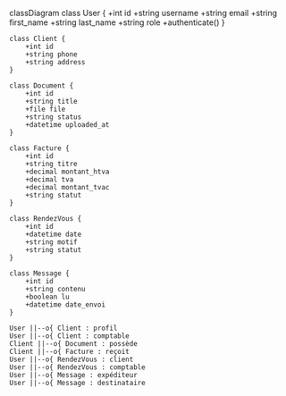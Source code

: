 classDiagram
    class User {
        +int id
        +string username
        +string email
        +string first_name
        +string last_name
        +string role
        +authenticate()
    }

    class Client {
        +int id
        +string phone
        +string address
    }

    class Document {
        +int id
        +string title
        +file file
        +string status
        +datetime uploaded_at
    }

    class Facture {
        +int id
        +string titre
        +decimal montant_htva
        +decimal tva
        +decimal montant_tvac
        +string statut
    }

    class RendezVous {
        +int id
        +datetime date
        +string motif
        +string statut
    }

    class Message {
        +int id
        +string contenu
        +boolean lu
        +datetime date_envoi
    }

    User ||--o{ Client : profil
    User ||--o{ Client : comptable
    Client ||--o{ Document : possède
    Client ||--o{ Facture : reçoit
    User ||--o{ RendezVous : client
    User ||--o{ RendezVous : comptable
    User ||--o{ Message : expéditeur
    User ||--o{ Message : destinataire
